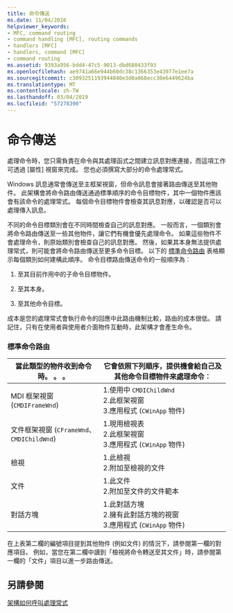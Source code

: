 ```yaml
---
title: 命令傳送
ms.date: 11/04/2016
helpviewer_keywords:
- MFC, command routing
- command handling [MFC], routing commands
- handlers [MFC]
- handlers, command [MFC]
- command routing
ms.assetid: 9393a956-bdd4-47c5-9013-dbd680433f93
ms.openlocfilehash: ae9741a66e944b60dc38c1366353e43977e1ee7a
ms.sourcegitcommit: c3093251193944840e3d0a068ecc30e6449624ba
ms.translationtype: MT
ms.contentlocale: zh-TW
ms.lasthandoff: 03/04/2019
ms.locfileid: "57278390"
---
```

# <a name="command-routing"></a>命令傳送

處理命令時，您只需負責在命令與其處理函式之間建立訊息對應連接，而這項工作可透過 [屬性] 視窗來完成。 您也必須撰寫大部分的命令處理常式。

Windows 訊息通常會傳送至主框架視窗，但命令訊息會接著路由傳送至其他物件。 此架構會將命令路由傳送通過標準順序的命令目標物件，其中一個物件應該會有該命令的處理常式。 每個命令目標物件會檢查其訊息對應，以確認是否可以處理傳入訊息。

不同的命令目標類別會在不同時間檢查自己的訊息對應。 一般而言，一個類別會將命令路由傳送至一些其他物件，讓它們有機會優先處理命令。 如果這些物件不會處理命令，則原始類別會檢查自己的訊息對應。 然後，如果其本身無法提供處理常式，則可能會將命令路由傳送至更多命令目標。 以下的 [標準命令路由](#_core_standard_command_route) 表格顯示每個類別如何建構此順序。 命令目標路由傳送命令的一般順序為︰

1. 至其目前作用中的子命令目標物件。

1. 至其本身。

1. 至其他命令目標。

成本是您的處理常式會執行命令的回應中此路由機制比較，路由的成本很低。 請記住，只有在使用者與使用者介面物件互動時，此架構才會產生命令。

### <a name="_core_standard_command_route"></a> 標準命令路由

|當此類型的物件收到命令時。 。 。|它會依照下列順序，提供機會給自己及其他命令目標物件來處理命令︰|
|----------------------------------------------------------|-----------------------------------------------------------------------------------------------------|
|MDI 框架視窗 (`CMDIFrameWnd`)|1.使用中 `CMDIChildWnd`<br />2.此框架視窗<br />3.應用程式 (`CWinApp` 物件)|
|文件框架視窗 (`CFrameWnd`、 `CMDIChildWnd`)|1.現用檢視表<br />2.此框架視窗<br />3.應用程式 (`CWinApp` 物件)|
|檢視|1.此檢視<br />2.附加至檢視的文件|
|文件|1.此文件<br />2.附加至文件的文件範本|
|對話方塊|1.此對話方塊<br />2.擁有此對話方塊的視窗<br />3.應用程式 (`CWinApp` 物件)|

在上表第二欄的編號項目提到其他物件 (例如文件) 的情況下，請參閱第一欄的對應項目。 例如，當您在第二欄中讀到「檢視將命令轉送至其文件」時，請參閱第一欄的「文件」項目以進一步路由傳送。

## <a name="see-also"></a>另請參閱

[架構如何呼叫處理常式](../mfc/how-the-framework-calls-a-handler.md)
